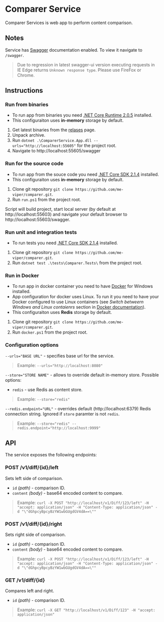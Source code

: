 # Comparer Service
Comparer Services is web app to perform content comparison.
## Notes
Service has [Swagger](https://swagger.io/) documentation enabled. To view it navigate to `/swagger`.
> Due to regression in latest swagger-ui version executing requests in IE Edge returns `Unknown response type`. Please use FireFox or Chrome.

## Instructions
### Run from binaries
* To run app from binaries you need [.NET Core Runtime 2.0.5](https://www.microsoft.com/net/download/Windows/run) installed.
* This configuraiton uses **in-memory** storage by default.

1. Get latest binaries from the [relases](https://github.com/me-viper/comparer/releases) page.
2. Unpack archive.
3. Run `dotnet .\ComparerService.App.dll --urls="http://localhost:55605"` for the project root.
4. Navigate to http://localhost:55605/swagger

### Run for the source code
* To run app from the souce code you need [.NET Core SDK 2.1.4](https://www.microsoft.com/net/download/windows) installed.
* This configuraiton uses **in-memory** storage by default.

1. Clone git repository `git clone https://github.com/me-viper/comparer.git`.
2. Run `run.ps1` from the project root.

Script will build project, start local server (by default at http://localhost:55603) and navigate your default browser to http://localhost:55603/swagger.

### Run unit and integration tests
* To run tests you need [.NET Core SDK 2.1.4](https://www.microsoft.com/net/download/windows) installed.
1. Clone git repository `git clone https://github.com/me-viper/comparer.git`.
2. Run `dotnet test .\tests\Comparer.Tests\` from the project root.

### Run in Docker
* To run app in docker container you need to have [Docker](https://store.docker.com/editions/community/docker-ce-desktop-windows) for Windows installed.
* App configuration for docker uses Linux. To run it you need to have your Docker configured to use Linux containers 
(see *Switch betweern Windows and Linux contaienrs* section in [Docker documentation](https://docs.docker.com/docker-for-windows/#switch-between-windows-and-linux-containers)).
* This configuraiton uses **Redis** storage by default.

1. Clone git repository `git clone https://github.com/me-viper/comparer.git`.
2. Run `docker.ps1` from the project root.

### Configuration options
`--urls="BASE URL"` - specifies base url for the service.
> Example: `--urls="http://localhost:8080"`

`--store="STORE NAME"` - allows to override default in-memory store. Possible options:
* `redis` - use Redis as content store.
> Example: `--store="redis"`

`--redis.endpoint="URL"` - overrides default (http://localhost:6379) Redis connection string. Ignored if `store` paramter is not `redis`.
> Example: `--store="redis" --redis.endpoint="http://localhost:9999"`

## API
The service exposes the following endpoints:
### POST /v1/diff/{id}/left
Sets left side of comparison.
* `id` *(path)* - comparison ID.
* `content` *(body)* - base64 encoded content to compare.
> Example: `curl -X POST "http://localhost/v1/Diff/123/left" -H "accept: application/json" -H "Content-Type: application/json" -d "\"dGhpcyBpcyBzYW1wbGUgdGV4dA==\""`
### POST /v1/diff/{id}/right
Sets right side of comparison.
* `id` *(path)* - comparison ID.
* `content` *(body)* - base64 encoded content to compare.
> Example: `curl -X POST "http://localhost/v1/Diff/123/left" -H "accept: application/json" -H "Content-Type: application/json" -d "\"dGhpcyBpcyBzYW1wbGUgdGV4dA==\""`
### GET /v1/diff/{id}
Compares left and right.
* `id` *(path)* - comparison ID.
> Example: `curl -X GET "http://localhost/v1/Diff/123" -H "accept: application/json"`